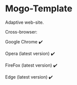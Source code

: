 # Mogo-Template
Adaptive web-site.

Cross-browser:

Google Chrome :heavy_check_mark:

Opera (latest version) :heavy_check_mark:

FireFox (latest version) :heavy_check_mark:

Edge (latest version) :heavy_check_mark:

